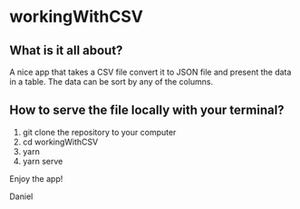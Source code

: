 # workingWithCSV

## What is it all about?
A nice app that takes a CSV file convert it to JSON file and present the data in a table. The data can be sort by any of the columns.

## How to serve the file locally with your terminal?
1. git clone the repository to your computer
2. cd workingWithCSV
3. yarn
4. yarn serve


Enjoy the app!


Daniel
